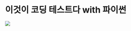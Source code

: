 # 이것이 코딩 테스트다 with 파이썬

![](https://velog.velcdn.com/images/chan9708/post/982ca920-6812-4fe3-b931-773fca22316f/image.png)
